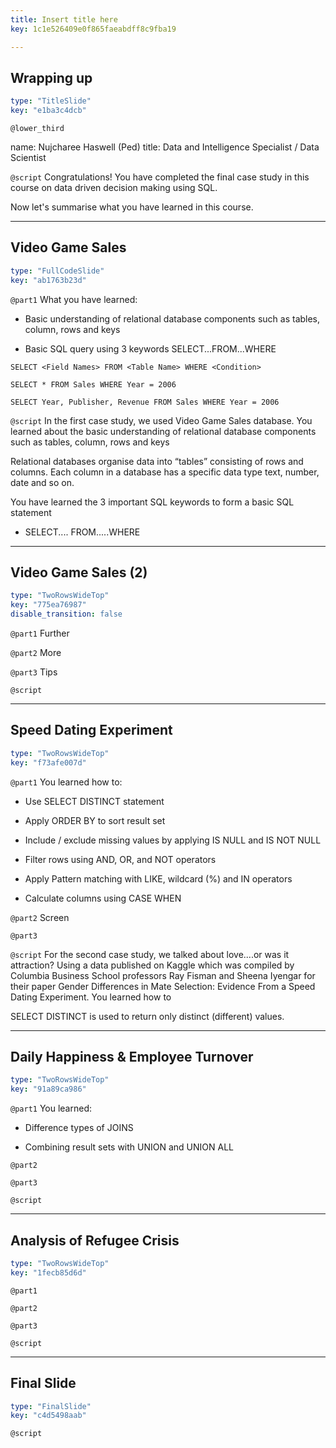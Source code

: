 ```yaml
---
title: Insert title here
key: 1c1e526409e0f865faeabdff8c9fba19

---
```

## Wrapping up

```yaml
type: "TitleSlide"
key: "e1ba3c4dcb"
```

`@lower_third`

name: Nujcharee Haswell (Ped)
title: Data and Intelligence Specialist / Data Scientist


`@script`
Congratulations! You have completed the final case study in this course on data driven decision making using SQL.

Now let's summarise what you have learned in this course.


---
## Video Game Sales

```yaml
type: "FullCodeSlide"
key: "ab1763b23d"
```

`@part1`
What you have learned:

- Basic understanding of relational database components such as tables, column, rows and keys

- Basic SQL query using 3 keywords 
SELECT...FROM...WHERE

 ``SELECT <Field Names> FROM <Table Name> WHERE <Condition>``

 ``SELECT * FROM Sales WHERE Year = 2006`` 

 ``SELECT Year, Publisher, Revenue FROM Sales WHERE Year = 2006``


`@script`
In the first case study, we used Video Game Sales database. You learned about the basic understanding of relational database components such as tables, column, rows and keys

Relational databases organise data into “tables” consisting of rows and columns. Each column in a database has a specific data type text, number, date and so on. 

You have learned the 3 important SQL keywords to form a basic SQL statement

- SELECT.... FROM.....WHERE


---
## Video Game Sales (2)

```yaml
type: "TwoRowsWideTop"
key: "775ea76987"
disable_transition: false
```

`@part1`
Further


`@part2`
More


`@part3`
Tips


`@script`



---
## Speed Dating Experiment

```yaml
type: "TwoRowsWideTop"
key: "f73afe007d"
```

`@part1`
You learned how to:

- Use SELECT DISTINCT statement
- Apply ORDER BY to sort result set 

- Include / exclude missing values by applying IS NULL and IS NOT NULL 

- Filter rows using AND, OR, and NOT operators 

- Apply Pattern matching with LIKE, wildcard (%) and IN operators

- Calculate columns using CASE WHEN


`@part2`
Screen


`@part3`



`@script`
For the second case study, we talked about love....or was it attraction? Using a data published on Kaggle which was compiled by Columbia Business School professors Ray Fisman and Sheena Iyengar for their paper Gender Differences in Mate Selection: Evidence From a Speed Dating Experiment. You learned how to 
 
SELECT DISTINCT is used to return only distinct (different) values.


---
## Daily Happiness & Employee Turnover

```yaml
type: "TwoRowsWideTop"
key: "91a89ca986"
```

`@part1`
You learned:

- Difference types of JOINS

- Combining result sets with UNION and UNION ALL


`@part2`



`@part3`



`@script`



---
## Analysis of Refugee Crisis

```yaml
type: "TwoRowsWideTop"
key: "1fecb85d6d"
```

`@part1`



`@part2`



`@part3`



`@script`



---
## Final Slide

```yaml
type: "FinalSlide"
key: "c4d5498aab"
```

`@script`


